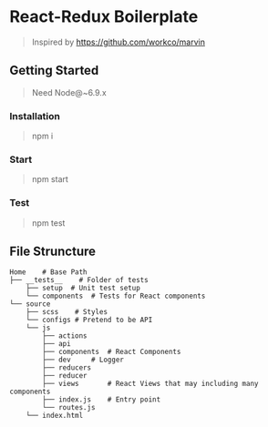 # React-Redux Boilerplate

> Inspired by https://github.com/workco/marvin

## Getting Started

> Need Node@~6.9.x

### Installation

> npm i

### Start

> npm start

### Test

> npm test

## File Struncture

```
Home    # Base Path
├── __tests__    # Folder of tests
    ├── setup  # Unit test setup
    └── components  # Tests for React components
└── source
    ├── scss    # Styles
    └── configs # Pretend to be API
    └── js
        ├── actions
        ├── api
        ├── components  # React Components
        ├── dev     # Logger
        ├── reducers
        ├── reducer
        ├── views       # React Views that may including many components
        ├── index.js    # Entry point
        └── routes.js
    └── index.html
        
```
